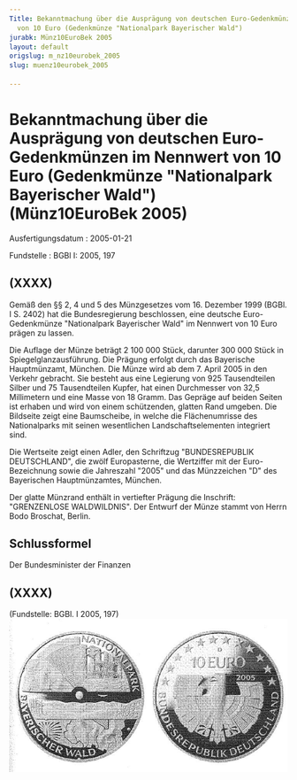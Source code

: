 ```yaml
---
Title: Bekanntmachung über die Ausprägung von deutschen Euro-Gedenkmünzen im Nennwert
  von 10 Euro (Gedenkmünze "Nationalpark Bayerischer Wald")
jurabk: Münz10EuroBek 2005
layout: default
origslug: m_nz10eurobek_2005
slug: muenz10eurobek_2005

---
```


# Bekanntmachung über die Ausprägung von deutschen Euro-Gedenkmünzen im Nennwert von 10 Euro (Gedenkmünze "Nationalpark Bayerischer Wald") (Münz10EuroBek 2005)

Ausfertigungsdatum
:   2005-01-21

Fundstelle
:   BGBl I: 2005, 197



## (XXXX)

Gemäß den §§ 2, 4 und 5 des Münzgesetzes vom 16. Dezember 1999 (BGBl. I S. 2402) hat die Bundesregierung beschlossen, eine deutsche Euro-Gedenkmünze "Nationalpark Bayerischer Wald" im Nennwert von 10 Euro prägen zu lassen.

Die Auflage der Münze beträgt 2 100 000 Stück, darunter 300 000 Stück in Spiegelglanzausführung. Die Prägung erfolgt durch das Bayerische Hauptmünzamt, München. Die Münze wird ab dem 7. April 2005 in den Verkehr gebracht. Sie besteht aus eine Legierung von 925 Tausendteilen Silber und 75 Tausendteilen Kupfer, hat einen Durchmesser von 32,5 Millimetern und eine Masse von 18 Gramm. Das Gepräge auf beiden Seiten ist erhaben und wird von einem schützenden, glatten Rand umgeben. Die Bildseite zeigt eine Baumscheibe, in welche die Flächenumrisse des Nationalparks mit seinen wesentlichen Landschaftselementen integriert sind.

Die Wertseite zeigt einen Adler, den Schriftzug "BUNDESREPUBLIK DEUTSCHLAND", die zwölf Europasterne, die Wertziffer mit der Euro-Bezeichnung sowie die Jahreszahl "2005" und das Münzzeichen "D" des Bayerischen Hauptmünzamtes, München.

Der glatte Münzrand enthält in vertiefter Prägung die Inschrift: "GRENZENLOSE WALDWILDNIS". Der Entwurf der Münze stammt von Herrn Bodo Broschat, Berlin.


## Schlussformel

Der Bundesminister der Finanzen


## (XXXX)

(Fundstelle: BGBl. I 2005, 197)
![bgbl1_2005_j0197_0010.jpg](bgbl1_2005_j0197_0010.jpg)
